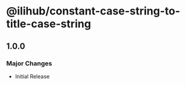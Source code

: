 # @ilihub/constant-case-string-to-title-case-string

## 1.0.0

### Major Changes

- Initial Release
